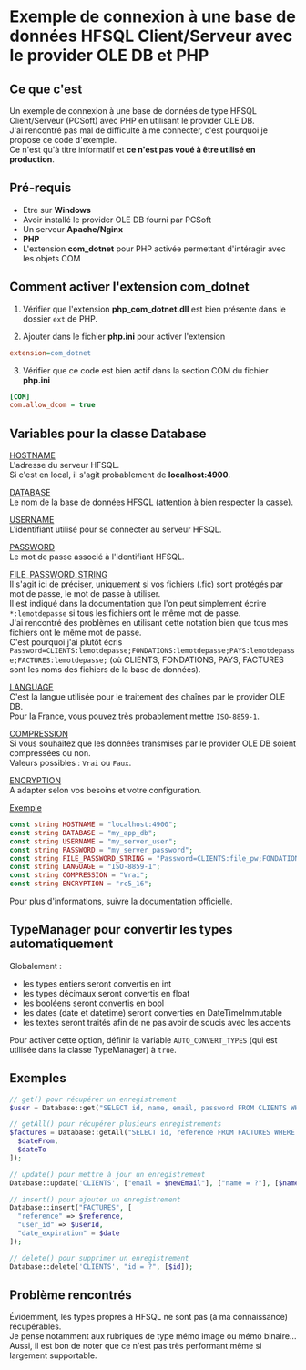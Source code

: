 # Exemple de connexion à une base de données HFSQL Client/Serveur avec le provider OLE DB et PHP

## Ce que c'est

Un exemple de connexion à une base de données de type HFSQL Client/Serveur (PCSoft) avec PHP en utilisant le provider OLE DB.  
J'ai rencontré pas mal de difficulté à me connecter, c'est pourquoi je propose ce code d'exemple.  
Ce n'est qu'à titre informatif et **ce n'est pas voué à être utilisé en production**.

## Pré-requis

- Etre sur **Windows**
- Avoir installé le provider OLE DB fourni par PCSoft
- Un serveur **Apache/Nginx**
- **PHP**
- L'extension **com_dotnet** pour PHP activée permettant d'intéragir avec les objets COM

## Comment activer l'extension com_dotnet

1. Vérifier que l'extension **php_com_dotnet.dll** est bien présente dans le dossier `ext` de PHP.

2. Ajouter dans le fichier **php.ini** pour activer l'extension
```ini
extension=com_dotnet
```

3. Vérifier que ce code est bien actif dans la section COM du fichier **php.ini**

```ini
[COM]
com.allow_dcom = true
```

## Variables pour la classe Database

<ins>HOSTNAME</ins>  
L'adresse du serveur HFSQL.  
Si c'est en local, il s'agit probablement de **localhost:4900**.

<ins>DATABASE</ins>  
Le nom de la base de données HFSQL (attention à bien respecter la casse).

<ins>USERNAME</ins>  
L'identifiant utilisé pour se connecter au serveur HFSQL.

<ins>PASSWORD</ins>  
Le mot de passe associé à l'identifiant HFSQL.

<ins>FILE_PASSWORD_STRING</ins>  
Il s'agit ici de préciser, uniquement si vos fichiers (.fic) sont protégés par mot de passe, le mot de passe à utiliser.  
Il est indiqué dans la documentation que l'on peut simplement écrire `*:lemotdepasse` si tous les fichiers ont le même mot de passe.  
J'ai rencontré des problèmes en utilisant cette notation bien que tous mes fichiers ont le même mot de passe.  
C'est pourquoi j'ai plutôt écris `Password=CLIENTS:lemotdepasse;FONDATIONS:lemotdepasse;PAYS:lemotdepasse;FACTURES:lemotdepasse;` (où CLIENTS, FONDATIONS, PAYS, FACTURES sont les noms des fichiers de la base de données).

<ins>LANGUAGE</ins>  
C'est la langue utilisée pour le traitement des chaînes par le provider OLE DB.  
Pour la France, vous pouvez très probablement mettre `ISO-8859-1`.

<ins>COMPRESSION</ins>  
Si vous souhaitez que les données transmises par le provider OLE DB soient compressées ou non.  
Valeurs possibles : `Vrai` ou `Faux`.

<ins>ENCRYPTION</ins>  
A adapter selon vos besoins et votre configuration.  

<ins>Exemple</ins>  

```php
const string HOSTNAME = "localhost:4900";
const string DATABASE = "my_app_db";
const string USERNAME = "my_server_user";
const string PASSWORD = "my_server_password";
const string FILE_PASSWORD_STRING = "Password=CLIENTS:file_pw;FONDATIONS:file_pw;PAYS:file_pw;FACTURES:file_pw;";
const string LANGUAGE = "ISO-8859-1";
const string COMPRESSION = "Vrai";
const string ENCRYPTION = "rc5_16";
```

Pour plus d'informations, suivre la [documentation officielle](https://doc.pcsoft.fr/fr-fr/?9000059).

## TypeManager pour convertir les types automatiquement

Globalement :  
- les types entiers seront convertis en int
- les types décimaux seront convertis en float
- les booléens seront convertis en bool
- les dates (date et datetime) seront converties en DateTimeImmutable
- les textes seront traités afin de ne pas avoir de soucis avec les accents

Pour activer cette option, définir la variable `AUTO_CONVERT_TYPES` (qui est utilisée dans la classe TypeManager) à `true`.

## Exemples

```php
// get() pour récupérer un enregistrement
$user = Database::get("SELECT id, name, email, password FROM CLIENTS WHERE email = ?", [$email]);

// getAll() pour récupérer plusieurs enregistrements
$factures = Database::getAll("SELECT id, reference FROM FACTURES WHERE date_expiration BETWEEN ? AND ?", [
  $dateFrom,
  $dateTo
]);

// update() pour mettre à jour un enregistrement
Database::update('CLIENTS', ["email = $newEmail"], ["name = ?"], [$name]);

// insert() pour ajouter un enregistrement
Database::insert("FACTURES", [
  "reference" => $reference,
  "user_id" => $userId,
  "date_expiration" = $date
]);

// delete() pour supprimer un enregistrement
Database::delete('CLIENTS', "id = ?", [$id]);
```

## Problème rencontrés

Évidemment, les types propres à HFSQL ne sont pas (à ma connaissance) récupérables.  
Je pense notamment aux rubriques de type mémo image ou mémo binaire...  
Aussi, il est bon de noter que ce n'est pas très performant même si largement supportable.
